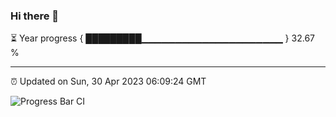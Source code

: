 ### Hi there 👋

⏳ Year progress { █████████▁▁▁▁▁▁▁▁▁▁▁▁▁▁▁▁▁▁▁▁▁ } 32.67 %

---

⏰ Updated on Sun, 30 Apr 2023 06:09:24 GMT

![Progress Bar CI](https://github.com/Shyam-Makwana/GitHub-Actions-Demo/workflows/Progress%20Bar%20CI/badge.svg)
